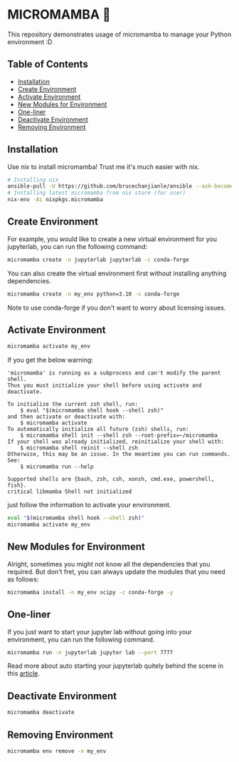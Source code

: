 # MICROMAMBA 🐍

This repository demonstrates usage of micromamba to manage your Python environment :D

## Table of Contents
- [Installation](#installation)
- [Create Environment](#create-environment)
- [Activate Environment](#activate-environment)
- [New Modules for Environment](#new-modules-for-environment)
- [One-liner](#one-liner)
- [Deactivate Environment](#deactivate-environment)
- [Removing Environment](#removing-environment)

## Installation

Use nix to install micromamba! Trust me it's much easier with nix.  

```bash
# Installing nix
ansible-pull -U https://github.com/brucechanjianle/ansible --ask-become-pass --tags nix
# Installing latest micromamba from nix store (for user)
nix-env -Ai nixpkgs.micromamba
```

## Create Environment

For example, you would like to create a new virtual environment
for you jupyterlab, you can run the following command:  

```bash
micromamba create -n jupyterlab jupyterlab -c conda-forge
```

You can also create the virtual environment first without installing
anything dependencies.  

```bash
micromamba create -n my_env python=3.10 -c conda-forge
```

Note to use conda-forge if you don't want to worry about licensing issues.  

## Activate Environment

```bash
micromamba activate my_env
```

If you get the below warning:  
```
'micromamba' is running as a subprocess and can't modify the parent shell.
Thus you must initialize your shell before using activate and deactivate.

To initialize the current zsh shell, run:
    $ eval "$(micromamba shell hook --shell zsh)"
and then activate or deactivate with:
    $ micromamba activate
To automatically initialize all future (zsh) shells, run:
    $ micromamba shell init --shell zsh --root-prefix=~/micromamba
If your shell was already initialized, reinitialize your shell with:
    $ micromamba shell reinit --shell zsh
Otherwise, this may be an issue. In the meantime you can run commands. See:
    $ micromamba run --help

Supported shells are {bash, zsh, csh, xonsh, cmd.exe, powershell, fish}.
critical libmamba Shell not initialized
```

 just follow the information to activate your environment.  
```bash
eval "$(micromamba shell hook --shell zsh)"
micromamba activate my_env
````

## New Modules for Environment

Alright, sometimes you might not know all the dependencies that you required.
But don't fret, you can always update the modules that you need as follows:

```bash
micromamba install -n my_env scipy -c conda-forge -y
```

## One-liner

If you just want to start your jupyter lab without going into your environment,
you can run the following command.  

```bash
micromamba run -n jupyterlab jupyter lab --port 7777
```

Read more about auto starting your jupyterlab quitely behind the scene in this
[article]().

## Deactivate Environment

```bash
micromamba deactivate
```

## Removing Environment

```bash
micromamba env remove -n my_env
```
